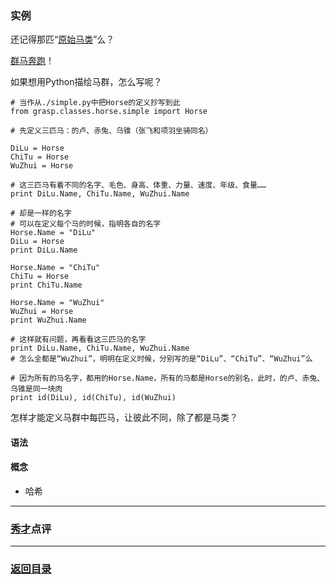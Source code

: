 ### 实例 ###
还记得那匹“[原始马类](https://github.com/nagexiucai/howtopython/blob/master/handouts/grasp/classes/horse/simple.py "简化的马类定义")”么？

[群马奔跑](../../shortvideo/horses-running.mp4 "群马奔跑")！

如果想用Python描绘马群，怎么写呢？

	# 当作从./simple.py中把Horse的定义抄写到此
	from grasp.classes.horse.simple import Horse

	# 先定义三匹马：的卢、赤兔、乌锥（张飞和项羽坐骑同名）

	DiLu = Horse
	ChiTu = Horse
	WuZhui = Horse

	# 这三匹马有着不同的名字、毛色、身高、体重、力量、速度、年级、食量……
	print DiLu.Name, ChiTu.Name, WuZhui.Name

	# 却是一样的名字
	# 可以在定义每个马的时候，指明各自的名字
	Horse.Name = "DiLu"
	DiLu = Horse
	print DiLu.Name

	Horse.Name = "ChiTu"
	ChiTu = Horse
	print ChiTu.Name

	Horse.Name = "WuZhui"
	WuZhui = Horse
	print WuZhui.Name

	# 这样就有问题，再看看这三匹马的名字
	print DiLu.Name, ChiTu.Name, WuZhui.Name
	# 怎么全都是“WuZhui”，明明在定义时候，分别写的是“DiLu”、“ChiTu”、“WuZhui”么

	# 因为所有的马名字，都用的Horse.Name，所有的马都是Horse的别名，此时，的卢、赤兔、乌锥是同一块肉
	print id(DiLu), id(ChiTu), id(WuZhui)

怎样才能定义马群中每匹马，让彼此不同，除了都是马类？

#### 语法 ####

#### 概念 ####
- 哈希

---
### [秀才](http://zhouguoqiang.cn/ "作者")点评 ###

---
### [返回目录](../../Python半深入讲义/背诵默写.md "背诵默写") ###